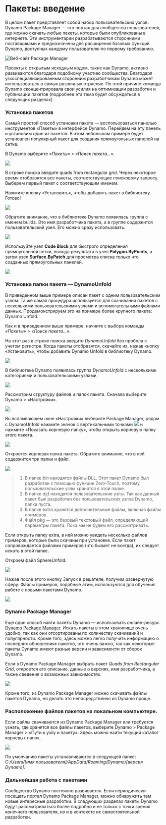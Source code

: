 # Пакеты: введение

В целом пакет представляет собой набор пользовательских узлов. Dynamo Package Manager — это портал для сообщества пользователей, где можно скачать любые пакеты, которые были опубликованы в интернете. Эти инструментарии разрабатываются сторонними поставщиками и предназначены для расширения базовых функций Dynamo, доступных каждому пользователю по первому требованию.

![Веб-сайт Package Manager](../images/6-2/1/dpm.jpg)

Проекты с открытым исходным кодом, такие как Dynamo, активно развиваются благодаря подобному участию сообщества. Благодаря узкоспециализированным сторонним разработчикам Dynamo может использоваться в самых различных отраслях. По этой причине команда Dynamo сконцентрировала свои усилия на оптимизации разработки и публикации пакетов (подробнее эта тема будет обсуждаться в следующих разделах).

### Установка пакетов

Самый простой способ установки пакета — воспользоваться панелью инструментов «Пакеты» в интерфейсе Dynamo. Перейдем на эту панель и установим один из пакетов. В этом небольшом примере будет установлен популярный пакет для создания прямоугольных панелей на сетке.

В Dynamo выберите _«Пакеты» > «Поиск пакета...»_.

![](<../images/6-2/1/package introduction - installing a package 01.jpg>)

В строке поиска введите quads from rectangular grid. Через некоторое время отобразятся все пакеты, соответствующие поисковому запросу. Выберем первый пакет с соответствующим именем.

Нажмите кнопку «Установить», чтобы добавить пакет в библиотеку. Готово!

![](<../images/6-2/1/package introduction - installing a package 02.jpg>)

Обратите внимание, что в библиотеке Dynamo появилась группа с именем buildz. Это имя разработчика пакета, а в группе содержится пользовательский узел. Его можно сразу использовать.

![](<../images/6-2/1/package introduction - installing a package 03.jpg>)

Используйте узел **Code Block** для быстрого определения прямоугольной сетки, вывода результата в узел **Polygon.ByPoints**, а затем узел **Surface.ByPatch** для просмотра списка только что созданных прямоугольных панелей.

![](<../images/6-2/1/package introduction - installing a package 04.jpg>)

### Установка папки пакета — DynamoUnfold

В приведенном выше примере описан пакет с одним пользовательским узлом. Та же самая процедура используется для скачивания пакетов с несколькими пользовательскими узлами и вспомогательными файлами данных. Продемонстрируем это на примере более крупного пакета: Dynamo Unfold.

Как и в приведенном выше примере, начните с выбора команды _«Пакеты» > «Поиск пакета...»_.

На этот раз в строке поиска введите _DynamoUnfold_ без пробела с учетом регистра. Когда пакеты отобразятся, скачайте их, нажав кнопку «Установить», чтобы добавить Dynamo Unfold в библиотеку Dynamo.

![](<../images/6-2/1/package introduction - installing package folder 01.jpg>)

В библиотеке Dynamo появилась группа _DynamoUnfold_ с несколькими категориями и пользовательскими узлами.

![](<../images/6-2/1/package introduction - installing package folder 02.jpg>)

Рассмотрим структуру файлов и папок пакета. Сначала выберите Dynamo > «Настройки».

![](<../images/6-2/1/package introduction - installing package folder 03.jpg>)

Во всплывающем окне «Настройки» выберите Package Manager, рядом с DynamoUnfold нажмите значок с вертикальными точками ![](<../images/6-2/1/package introduction - vertical dots menu.jpg>) и нажмите «Показать корневую папку», чтобы открыть корневую папку этого пакета.

![](<../images/6-2/1/package introduction - installing package folder 04.jpg>)

Откроется корневая папка пакета. Обратите внимание, что в ней содержится три папки и файл.

![](<../images/6-2/1/package introduction - installing package folder 05.jpg>)

> 1. В папке _bin_ находятся файлы DLL. Этот пакет Dynamo был разработан с помощью функции Zero-Touch, поэтому пользовательские узлы хранятся в этой папке.
> 2. В папке _dyf_ находятся пользовательские узлы. Так как данный пакет был разработан без пользовательских узлов Dynamo, папка пуста.
> 3. В папке extra хранятся дополнительные файлы, включая файлы примеров.
> 4. Файл pkg — это базовый текстовый файл, определяющий параметры пакета. Пока мы не будем его рассматривать.

Если открыть папку extra, в ней можно увидеть несколько файлов примеров, которые были скачаны при установке. Если пакет сопровождается файлами примеров (что бывает не всегда), их следует искать в этой папке.

Откроем файл SphereUnfold.

![](../images/6-2/1/rd2.jpg)

Нажав после этого кнопку Запуск в решателе, получим развернутую сферу. Файлы примеров, подобные этим, используются для обучения работе с новыми пакетами Dynamo.

![](<../images/6-2/1/package introduction - installing package folder 07.jpg>)

### Dynamo Package Manager

Еще один способ найти пакеты Dynamo — использовать онлайн-ресурс [Dynamo Package Manager](http://dynamopackages.com). Искать пакеты в этом хранилище очень удобно, так как они отсортированы по количеству скачиваний и популярности. Кроме того, здесь можно легко получить информацию о последних обновлениях пакетов, что очень важно, так как некоторые пакеты Dynamo имеют разные версии и зависимости от сборок Dynamo.

Если в Dynamo Package Manager выбрать пакет _Quads from Rectangular Grid_, откроется его описание, данные о версиях, имя разработчика, а также сведения о возможных зависимостях.

![](../images/6-2/1/dpm2.jpg)

Кроме того, из Dynamo Package Manager можно скачивать файлы пакетов Dynamo, но делать это непосредственно из Dynamo проще.

### Расположение файлов пакетов на локальном компьютере.

Если файлы скачиваются из Dynamo Package Manager или требуется узнать, где хранятся все файлы пакетов, выберите Dynamo > Package Manager > «Пути к узлу и пакету». Здесь можно найти текущий каталог корневых папок.

![](<../images/6-2/1/package introduction - installing package folder 08.jpg>)

По умолчанию пакеты устанавливаются в следующей папке: _C:/Users/\[имя пользователя]/AppData/Roaming/Dynamo/\[версия Dynamo]_.

### Дальнейшая работа с пакетами

Сообщество Dynamo постоянно развивается. Если периодически посещать портал Dynamo Package Manager, можно обнаружить там новые интересные разработки. В следующих разделах пакеты Dynamo будут рассматриваться более подробно и не только с точки зрения конечного пользователя, но и в контексте их самостоятельной разработки.
